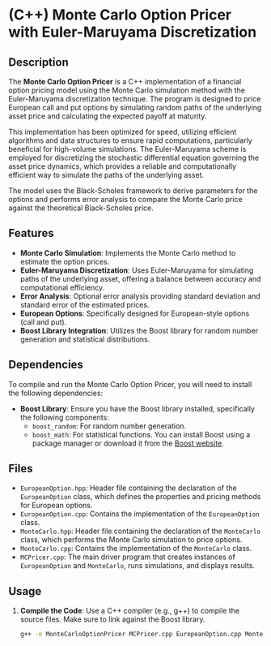 # (C++) Monte Carlo Option Pricer with Euler-Maruyama Discretization

## Description

The **Monte Carlo Option Pricer** is a C++ implementation of a financial option pricing model using the Monte Carlo simulation method with the Euler-Maruyama discretization technique. The program is designed to price European call and put options by simulating random paths of the underlying asset price and calculating the expected payoff at maturity.

This implementation has been optimized for speed, utilizing efficient algorithms and data structures to ensure rapid computations, particularly beneficial for high-volume simulations. The Euler-Maruyama scheme is employed for discretizing the stochastic differential equation governing the asset price dynamics, which provides a reliable and computationally efficient way to simulate the paths of the underlying asset.

The model uses the Black-Scholes framework to derive parameters for the options and performs error analysis to compare the Monte Carlo price against the theoretical Black-Scholes price.

## Features

- **Monte Carlo Simulation**: Implements the Monte Carlo method to estimate the option prices.
- **Euler-Maruyama Discretization**: Uses Euler-Maruyama for simulating paths of the underlying asset, offering a balance between accuracy and computational efficiency.
- **Error Analysis**: Optional error analysis providing standard deviation and standard error of the estimated prices.
- **European Options**: Specifically designed for European-style options (call and put).
- **Boost Library Integration**: Utilizes the Boost library for random number generation and statistical distributions.

## Dependencies

To compile and run the Monte Carlo Option Pricer, you will need to install the following dependencies:
- **Boost Library**: Ensure you have the Boost library installed, specifically the following components:
  - `boost_random`: For random number generation.
  - `boost_math`: For statistical functions.
You can install Boost using a package manager or download it from the [Boost website](https://www.boost.org/).

## Files

- `EuropeanOption.hpp`: Header file containing the declaration of the `EuropeanOption` class, which defines the properties and pricing methods for European options.
- `EuropeanOption.cpp`: Contains the implementation of the `EuropeanOption` class.
- `MonteCarlo.hpp`: Header file containing the declaration of the `MonteCarlo` class, which performs the Monte Carlo simulation to price options.
- `MonteCarlo.cpp`: Contains the implementation of the `MonteCarlo` class.
- `MCPricer.cpp`: The main driver program that creates instances of `EuropeanOption` and `MonteCarlo`, runs simulations, and displays results.

## Usage

1. **Compile the Code**: Use a C++ compiler (e.g., g++) to compile the source files. Make sure to link against the Boost library. 

   ```bash
   g++ -o MonteCarloOptionPricer MCPricer.cpp EuropeanOption.cpp MonteCarlo.cpp -lboost_system -lboost_random
